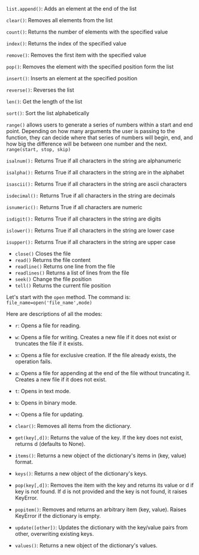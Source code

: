 `list.append()`: Adds an element at the end of the list

`clear()`: Removes all elements from the list

`count()`: Returns the number of elements with the specified value

`index()`: Returns the index of the specified value

`remove()`: Removes the first item with the specified value

`pop()`: Removes the element with the specified position form the list

`insert()`: Inserts an element at the specified position

`reverse()`: Reverses the list

`len()`: Get the length of the list

`sort()`: Sort the list alphabetically

`range()` allows users to generate a series of numbers within a start and end point. Depending on how many arguments the user is passing to the function, they can decide where that series of numbers will begin, end, and how big the difference will be between one number and the next.\
`range(start, stop, skip)`

`isalnum():` Returns True if all characters in the string are alphanumeric

`isalpha():` Returns True if all characters in the string are in the alphabet

`isascii():` Returns True if all characters in the string are ascii characters

`isdecimal():` Returns True if all characters in the string are decimals

`isnumeric():` Returns True if all characters are numeric

`isdigit():` Returns True if all characters in the string are digits

`islower():` Returns True if all characters in the string are lower case

`isupper():` Returns True if all characters in the string are upper case

-   `close()` Closes the file
-   `read()` Returns the file content
-   `readline()` Returns one line from the file
-   `readlines()` Returns a list of lines from the file
-   `seek()` Change the file position
-   `tell()` Returns the current file position

Let's start with the `open` method. The command is: `file_name=open('file_name',mode)`

Here are descriptions of all the modes:

-   `r`: Opens a file for reading.
-   `w`: Opens a file for writing. Creates a new file if it does not exist or truncates the file if it exists.
-   `x`: Opens a file for exclusive creation. If the file already exists, the operation fails.
-   `a`: Opens a file for appending at the end of the file without truncating it. Creates a new file if it does not exist.
-   `t`: Opens in text mode.
-   `b`: Opens in binary mode.
-   `+`: Opens a file for updating.

-   `clear()`: Removes all items from the dictionary.
-   `get(key[,d])`: Returns the value of the key. If the key does not exist, returns d (defaults to None).
-   `items()`: Returns a new object of the dictionary's items in (key, value) format.
-   `keys()`: Returns a new object of the dictionary's keys.
-   `pop(key[,d])`: Removes the item with the key and returns its value or d if key is not found. If d is not provided and the key is not found, it raises KeyError.
-   `popitem()`: Removes and returns an arbitrary item (key, value). Raises KeyError if the dictionary is empty.
-   `update([other])`: Updates the dictionary with the key/value pairs from other, overwriting existing keys.
-   `values()`: Returns a new object of the dictionary's values.